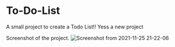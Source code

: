 # To-Do-List

A small project to create a Todo List!! 
Yess a new project


Screenshot of the project.
![Screenshot from 2021-11-25 21-22-06](https://user-images.githubusercontent.com/43684497/143471560-33e7860e-9462-406a-b11a-1d158eaa1cea.png)

